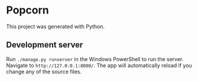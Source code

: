 # Popcorn

This project was generated with Python.

## Development server

Run `./manage.py runserver` in the Windows PowerShell to run the server. Navigate to `http://127.0.0.1:8000/`. The app will automatically reload if you change any of the source files.
